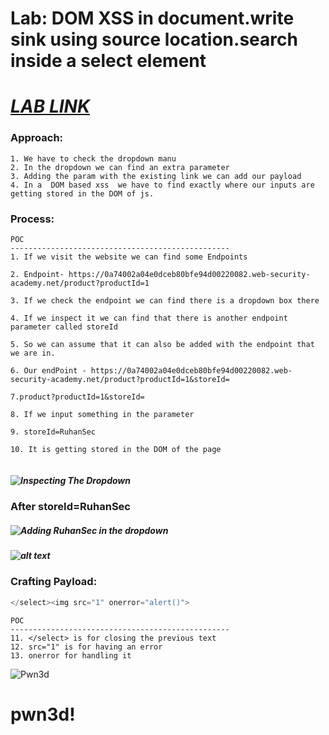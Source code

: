 # Lab: DOM XSS in document.write sink using source location.search inside a select element

# ***[LAB LINK](https://portswigger.net/web-security/cross-site-scripting/dom-based/lab-document-write-sink-inside-select-element)***

### Approach:
```plaintext
1. We have to check the dropdown manu
2. In the dropdown we can find an extra parameter
3. Adding the param with the existing link we can add our payload
4. In a  DOM based xss  we have to find exactly where our inputs are getting stored in the DOM of js.
```

### Process:

```plaintext
POC
-------------------------------------------------
1. If we visit the website we can find some Endpoints

2. Endpoint- https://0a74002a04e0dceb80bfe94d00220082.web-security-academy.net/product?productId=1

3. If we check the endpoint we can find there is a dropdown box there

4. If we inspect it we can find that there is another endpoint parameter called storeId

5. So we can assume that it can also be added with the endpoint that we are in.

6. Our endPoint - https://0a74002a04e0dceb80bfe94d00220082.web-security-academy.net/product?productId=1&storeId=

7.product?productId=1&storeId=

8. If we input something in the parameter

9. storeId=RuhanSec

10. It is getting stored in the DOM of the page


```
##### ![Inspecting The Dropdown](https://github.com/Ruhanyat-994/XSS/blob/master/Photos/Lab%20DOM%20XSS%20in%20document.write%20sink%20using%20source%20location.search%20inside%20a%20select%20element/img1.png?raw=true)

### **After storeId=RuhanSec**  

##### ![Adding RuhanSec in the dropdown](https://github.com/Ruhanyat-994/XSS/blob/master/Photos/Lab%20DOM%20XSS%20in%20document.write%20sink%20using%20source%20location.search%20inside%20a%20select%20element/img2.png?raw=true)


##### ![alt text](https://github.com/Ruhanyat-994/XSS/blob/master/Photos/Lab%20DOM%20XSS%20in%20document.write%20sink%20using%20source%20location.search%20inside%20a%20select%20element/img3.png?raw=true)




### Crafting Payload:
```js
</select><img src="1" onerror="alert()">
```
```plaintext
POC
-------------------------------------------------
11. </select> is for closing the previous text
12. src="1" is for having an error
13. onerror for handling it 
```
![Pwn3d](https://github.com/Ruhanyat-994/XSS/blob/master/Photos/Lab%20DOM%20XSS%20in%20document.write%20sink%20using%20source%20location.search%20inside%20a%20select%20element/img4.png?raw=true)

# pwn3d!